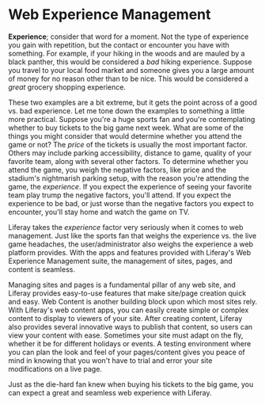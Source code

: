 # Web Experience Management [](id=web-experience-management)

**Experience**; consider that word for a moment. Not the type of experience you
gain with repetition, but the contact or encounter you have with something. For
example, if your hiking in the woods and are mauled by a black panther, this
would be considered a *bad* hiking experience. Suppose you travel to your local
food market and someone gives you a large amount of money for no reason other
than to be nice. This would be considered a *great* grocery shopping experience.

These two examples are a bit extreme, but it gets the point across of a good vs.
bad experience. Let me tone down the examples to something a little more
practical. Suppose you're a huge sports fan and you're contemplating whether to
buy tickets to the big game next week. What are some of the things you might
consider that would determine whether you attend the game or not? The *price* of
the tickets is usually the most important factor. Others may include parking
accessibility, distance to game, quality of your favorite team, along with
several other factors. To determine whether you attend the game, you weigh the
negative factors, like price and the stadium's nightmarish parking setup, with
the reason you're attending the game, the *experience*. If you expect the
experience of seeing your favorite team play trump the negative factors, you'll
attend. If you expect the experience to be bad, or just worse than the negative
factors you expect to encounter, you'll stay home and watch the game on TV.

Liferay takes the *experience* factor very seriously when it comes to web
management. Just like the sports fan that weighs the experience vs. the live
game headaches, the user/administrator also weighs the experience a web platform
provides. With the apps and features provided with Liferay's Web Experience
Management suite, the management of sites, pages, and content is seamless.

Managing sites and pages is a fundamental pillar of any web site, and Liferay
provides easy-to-use features that make site/page creation quick and easy. Web
Content is another building block upon which most sites rely. With Liferay's web
content apps, you can easily create simple or complex content to display to
viewers of your site. After creating content, Liferay also provides several
innovative ways to publish that content, so users can view your content with
ease. Sometimes your site must adapt on the fly, whether it be for different
holidays or events. A testing environment where you can plan the look and feel
of your pages/content gives you peace of mind in knowing that you won't have to
trial and error your site modifications on a live page.

Just as the die-hard fan knew when buying his tickets to the big game, you can
expect a great and seamless web experience with Liferay.
